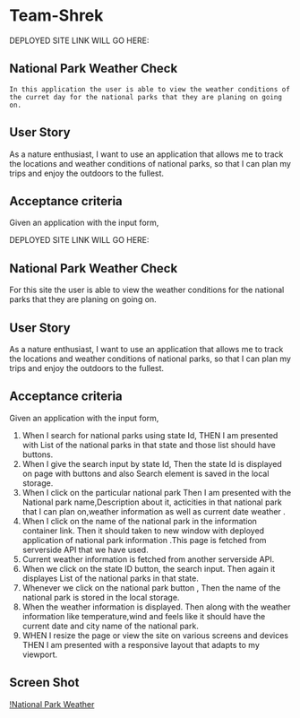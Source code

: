 # Team-Shrek

DEPLOYED SITE LINK WILL GO HERE: 

##  National Park Weather Check
    In this application the user is able to view the weather conditions of the curret day for the national parks that they are planing on going on.  

## User Story 
As a nature enthusiast, 
I want to use an application that allows me to track the locations and weather conditions of national parks, so that I can plan my trips and enjoy the outdoors to the fullest.

## Acceptance criteria 
 Given an application with the input form, 

DEPLOYED SITE LINK WILL GO HERE:
##  National Park Weather Check
For this site the user is able to view the weather conditions for the national parks that they are planing on going on.
## User Story
As a nature enthusiast,
I want to use an application that allows me to track the locations and weather conditions of national parks, so that I can plan my trips and enjoy the outdoors to the fullest.
## Acceptance criteria
 Given an application with the input form,
 1. When I search for national parks using state Id,
   THEN I am presented with List of the national parks in that state and those list should have buttons.
 2. When I give the search input by state Id,
   Then the state Id is displayed on page with buttons and also Search element is saved in the local storage.
 3. When I click on the particular national park
     Then I am presented with the National park name,Description about it, acticities in that national park   that I can plan on,weather information as well as current date weather .
 4. When I click  on the  name of the national park in the information container link.
    Then it should taken to new window with deployed application of national park information .This page  is fetched from serverside API that we have used.
 5. Current weather information is fetched from another serverside API.
 7. When we click on the state ID button, the search input.
  Then again it displayes List of the national parks in that state.
 8. Whenever  we click on the national park button ,
  Then the name of the national park is stored in the local storage.
 9. When the weather information is displayed.
   Then along with the weather information like temperature,wind and feels like it should have the current date and city name of the national park. 
 10. WHEN I resize the page or view the site on various screens and devices
  THEN I am presented with a responsive layout that adapts to my viewport.

  ## Screen Shot
  [!National Park Weather](Screenshot-national-park.png)


   


